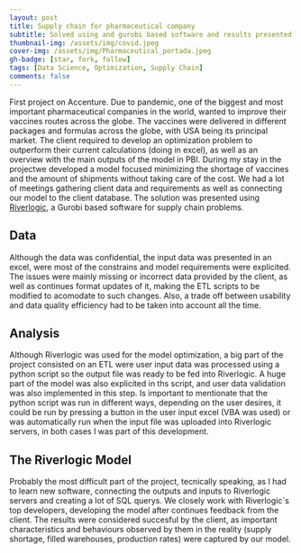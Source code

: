 ```yaml
---
layout: post
title: Supply chain for pharmaceutical company
subtitle: Solved using and gurobi based software and results presented using PBI
thumbnail-img: /assets/img/covid.jpeg
cover-img: /assets/img/Pharmaceutical_portada.jpeg
gh-badge: [star, fork, follow]
tags: [Data Science, Optimization, Supply Chain]
comments: false
---
```


First project on Accenture. Due to pandemic, one of the biggest and most important pharmaceutical companies in the world, wanted to improve their vaccines routes across the globe. The vaccines were delivered in different packages and formulas across the globe, with USA being its principal market. The client required to develop an optimization problem to outperform their current calculations (doing in excel), as well as an overview with the main outputs of the model in PBI. During my stay in the projectwe developed a model focused minimizing the shortage of vaccines and the amount of shipments without taking care of the cost. We had a lot of meetings gathering client data and requirements as well as connecting our model to the client database. The solution was presented using [Riverlogic](https://www.riverlogic.com/), a Gurobi based software for supply chain problems.

## Data
Although the data was confidential, the input data was presented in an excel, were most of the constrains and model requirements were explicited. The issues were mainly missing or incorrect data provided by the client, as well as continues format updates of it, making the ETL scripts to be modified to acomodate to such changes. Also, a trade off between usability and data quality efficiency had to be taken into account all the time.

## Analysis
Although Riverlogic was used for the model optimization, a big part of the project consisted on an ETL were user input data was processed using a python script so the output file was ready to be fed into Riverlogic. A huge part of the model was also explicited in ths script, and user data validation was also implemented in this step. Is important to mentionate that the python script was run in different ways, depending on the user desires, it could be run by pressing a button in the user input excel (VBA was used) or was automatically run when the input file was uploaded into Riverlogic servers, in both cases I was part of this development.

## The Riverlogic Model
Probably the most difficult part of the project, tecnically speaking, as I had to learn new software, connecting the outputs and inputs to Riverlogic servers and creating a lot of SQL querys. We closely work with Riverlogic`s top developers, developing the model after continues feedback from the client. The results were considered succesful by the client, as important characteristics and behaviours observed by them in the reality (supply shortage, filled warehouses, production rates) were captured by our model.

